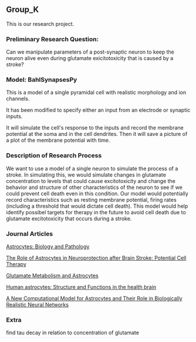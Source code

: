 ## Group_K
This is our research project.

### Preliminary Research Question:
Can we manipulate parameters of a post-synaptic neuron to keep the neuron alive even during glutamate exicitotoxicity that is caused by a stroke?

### Model:  BahlSynapsesPy
This is a model of a single pyramidal cell with realistic morphology and ion channels.

It has been modified to specify either an input from an electrode or synaptic inputs.

It will simulate the cell's response to the inputs and record the membrane potential at the soma and in the cell dendrites. Then it will save a picture of a plot of the membrane potential with time.

### Description of Research Process
We want to use a model of a single neuron to simulate the process of a stroke. In simulating this, we would simulate changes in glutamate concentration to levels that could cause excitotoxicity and change the behavior and structure of other characteristics of the neuron to see if we could prevent cell death even in this condition. Our model would potentially record characteristics such as resting membrane potential, firing rates (including a threshold that would dictate cell death). This model would help identify possibel targets for therapy in the future to avoid cell death due to glutamate excitotoxicity that occurs during a stroke.

### Journal Articles
[Astrocytes: Biology and Pathology](https://www.ncbi.nlm.nih.gov/pmc/articles/PMC2799634/)

[The Role of Astrocytes in Neuroprotection after Brain Stroke: Potential Cell Therapy](https://www.ncbi.nlm.nih.gov/pmc/articles/PMC5376556/)

[Glutamate Metabolism and Astrocytes](https://www.ncbi.nlm.nih.gov/pmc/articles/PMC4667713/)

[Human astrocytes: Structure and Functions in the health brain](https://www.ncbi.nlm.nih.gov/pmc/articles/PMC5504258/)

[A New Computational Model for Astrocytes and Their Role in Biologically Realistic Neural Networks](https://www.ncbi.nlm.nih.gov/pmc/articles/PMC6057343/)

### Extra
find tau decay in relation to concentration of glutamate

